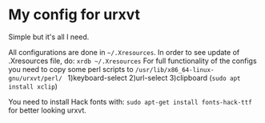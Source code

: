 # My config for urxvt
Simple but it's all I need.

All configurations are done in `~/.Xresources`. In order to see update of .Xresources file, do:
```xrdb ~/.Xresources```
For full functionality of the configs you need to copy some perl scripts to
```/usr/lib/x86_64-linux-gnu/urxvt/perl/ ```
1)keyboard-select 
2)url-select
3)clipboard (```sudo apt install xclip```)

You need to install Hack fonts with: `sudo apt-get install fonts-hack-ttf` for better looking urxvt.


